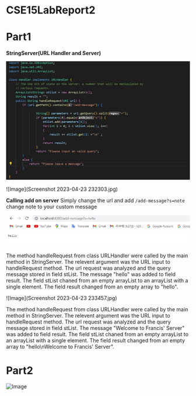 # CSE15LabReport2
Part1
======
**StringServer(URL Handler and Server)** 

![Image](URLhandler.jpg)

![Image](Screenshot 2023-04-23 232303.jpg)

**Calling add on server**
Simply change the url and add `/add-message?s=note` change note to your custom message

![Image](hello.jpg)

The method handleRequest from class URLHandler were called by the main method in StringServer. The relevent argument was the URL input to handleRequest method.
The url request was analyzed and the query message stored in field stList. The message "hello" was added to field result.
The field stList chaned from an empty arrayList to an arrayList with a single element. The field result changed from an empty array to "hello".

![Image](Screenshot 2023-04-23 233457.jpg)

The method handleRequest from class URLHandler were called by the main method in StringServer. The relevent argument was the URL input to handleRequest method.
The url request was analyzed and the query message stored in field stList. The message "Welcome to Francis' Server" was added to field result.
The field stList chaned from an empty arrayList to an arrayList with a single element. The field result changed from an empty array to "hello\nWelcome to Francis' Server".

Part2
======

![Image](terminal.jpg)
